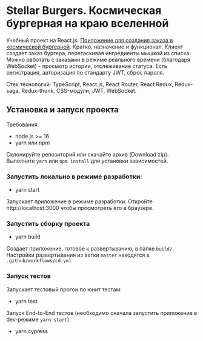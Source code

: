 
# Stellar Burgers. Космическая бургерная на краю вселенной

Учебный проект на React.js. [Приложение для создания заказа в космической бургерной](https://jtr-burger.nomoredomains.xyz/). Кратко, назначение и функционал. Клиент создает заказ бургера, перетаскивая ингредиенты мышкой из списка.
Можно работать с заказами в режиме реального времени (благодаря WebSocket) - просмотр истории, отслеживание статуса. Есть регистрация, авторизация по стандарту JWT, сброс пароля.

Стек технологий: TypeScript, React.js, React Router, React Redux, Redux-
saga, Redux-thunk, CSS-модули, JWT, WebSocket.

## Установка и запуск проекта

Требования:

- node.js >= 16
- yarn или npm

Склонируйте репозиторий или скачайте архив (Download zip).
Выполните `yarn` или `npm install` для установки зависимостей.

### Запустить локально в режиме разработки:

- yarn start

Запускает приложение в режиме разработки. Откройте http://localhost:3000 чтобы просмотреть его в браузере.

### Запустить сборку проекта

- yarn build

Создает приложение, готовое к развертыванию, в папке `build/`.
Настройки развертывания из ветки `master` находятся в `.github/workflows/cd.yml`

### Запуск тестов

Запускает тестовый прогон по юнит тестам:

- yarn test

Запуск End-to-End тестов (необходимо сначала запустить приложение в dev-режиме `yarn start`)

- yarn cypress
